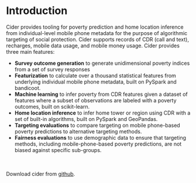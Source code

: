 # Introduction

Cider provides tooling for poverty prediction and home location inference from individual-level mobile phone metadata 
for the purpose of algorithmic targeting of social protection. Cider supports records of CDR (call and text), recharges,
mobile data usage, and mobile money usage. Cider provides three main features: 
- **Survey outcome generation** to generate unidimensional poverty indices from a set of survey responses 
- **Featurization** to calculate over a thousand statistical features from underlying individual mobile phone metadata, built on PySpark and bandicoot.
- **Machine learning** to infer poverty from CDR features given a dataset of features where a subset of observations are 
labeled with a poverty outcomes, built on scikit-learn. 
- **Home location inference** to infer home tower or region using CDR with a set of built-in algorithms, built on PySpark 
and GeoPandas. 
- **Targeting evaluations** to compare targeting on mobile phone-based poverty predictions to alternative targeting methods.
- **Fairness evaluations** to use demographic data to ensure that targeting methods, including mobile-phone-based poverty predictions, are not biased against specific sub-groups. 

<br><br>
Download cider from [github](https://github.com/emilylaiken/cider). 
